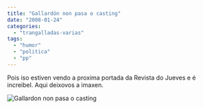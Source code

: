 ```yaml
---
title: "Gallardón non pasa o casting"
date: "2008-01-24"
categories: 
  - "trangalladas-varias"
tags: 
  - "humor"
  - "politica"
  - "pp"
---
```


Pois iso estiven vendo a proxima portada da Revista do Jueves e é increibel. Aqui deixovos a imaxen.

![Gallardon non pasa o casting](images/gallardon_casting1.png)
